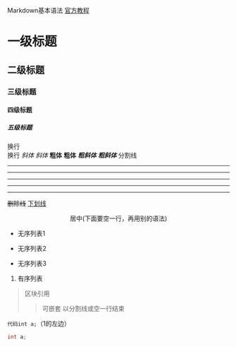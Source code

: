 Markdown基本语法
[官方教程](https://markdown.com.cn/basic-syntax/)
# 一级标题
## 二级标题
### 三级标题
#### 四级标题
##### 五级标题
换行<br/>换行
*斜体* _斜体_
**粗体** __粗体__
***粗斜体*** ___粗斜体___
分割线
*** 
* * *
*****
- - -
--------
~~删除线~~
<u>下划线</u>
<center>居中(下面要空一行，再用别的语法)</center>

* 无序列表1
- 无序列表2
+ 无序列表3
1. 有序列表
> 区块引用
>> 可嵌套 以分割线或空一行结束

`代码int a;`（1的左边）
```C
int a;
```
